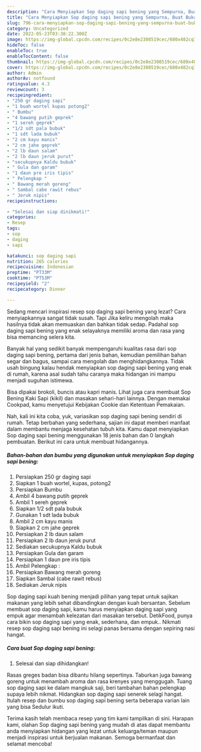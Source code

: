 ```yaml
---
description: "Cara Menyiapkan Sop daging sapi bening yang Sempurna, Buat Buka Puasa Sempurna"
title: "Cara Menyiapkan Sop daging sapi bening yang Sempurna, Buat Buka Puasa Sempurna"
slug: 796-cara-menyiapkan-sop-daging-sapi-bening-yang-sempurna-buat-buka-puasa-sempurna
category: Uncategorized
date: 2022-05-23T03:38:22.300Z
image: https://img-global.cpcdn.com/recipes/0c2e8e2308519cec/680x482cq70/sop-daging-sapi-bening-foto-resep-utama.jpg
hideToc: false
enableToc: true
enableTocContent: false
thumbnail: https://img-global.cpcdn.com/recipes/0c2e8e2308519cec/680x482cq70/sop-daging-sapi-bening-foto-resep-utama.jpg
cover: https://img-global.cpcdn.com/recipes/0c2e8e2308519cec/680x482cq70/sop-daging-sapi-bening-foto-resep-utama.jpg
author: Admin
authorAv: notfound
ratingvalue: 4.3
reviewcount: 3
recipeingredient:
- "250 gr daging sapi"
- "1 buah wortel kupas potong2"
- " Bumbu"
- "4 bawang putih geprek"
- "1 sereh geprek"
- "1/2 sdt pala bubuk"
- "1 sdt lada bubuk"
- "2 cm kayu manis"
- "2 cm jahe geprek"
- "2 lb daun salam"
- "2 lb daun jeruk purut"
- "secukupnya Kaldu bubuk"
- " Gula dan garam"
- "1 daun pre iris tipis"
- " Pelengkap "
- " Bawang merah goreng"
- " Sambal cabe rawit rebus"
- " Jeruk nipis"
recipeinstructions:

- "Selesai dan siap dinikmati!"
categories:
- Resep
tags:
- sop
- daging
- sapi

katakunci: sop daging sapi 
nutrition: 265 calories
recipecuisine: Indonesian
preptime: "PT33M"
cooktime: "PT53M"
recipeyield: "2"
recipecategory: Dinner

---
```



Sedang mencari inspirasi resep sop daging sapi bening yang lezat? Cara menyiapkannya sangat tidak susah. Tapi Jika keliru mengolah maka hasilnya tidak akan memuaskan dan bahkan tidak sedap. Padahal sop daging sapi bening yang enak selayaknya memiliki aroma dan rasa yang bisa memancing selera kita.


Banyak hal yang sedikit banyak mempengaruhi kualitas rasa dari sop daging sapi bening, pertama dari jenis bahan, kemudian pemilihan bahan segar dan bagus, sampai cara mengolah dan menghidangkannya. Tidak usah bingung kalau hendak menyiapkan sop daging sapi bening yang enak di rumah, karena asal sudah tahu caranya maka hidangan ini mampu menjadi suguhan istimewa.

Bisa dipakai brokoli, buncis atau kapri manis. Lihat juga cara membuat Sop Bening Kaki Sapi (kikil) dan masakan sehari-hari lainnya. Dengan memakai Cookpad, kamu menyetujui Kebijakan Cookie dan Ketentuan Pemakaian.


Nah, kali ini kita coba, yuk, variasikan sop daging sapi bening sendiri di rumah. Tetap berbahan yang sederhana, sajian ini dapat memberi manfaat dalam membantu menjaga kesehatan tubuh kita. Kamu dapat menyiapkan Sop daging sapi bening menggunakan 18 jenis bahan dan 0 langkah pembuatan. Berikut ini cara untuk membuat hidangannya.

<!--inarticleads1-->

##### Bahan-bahan dan bumbu yang digunakan untuk menyiapkan Sop daging sapi bening:

1. Persiapkan 250 gr daging sapi
1. Siapkan 1 buah wortel, kupas, potong2
1. Persiapkan  Bumbu
1. Ambil 4 bawang putih geprek
1. Ambil 1 sereh geprek
1. Siapkan 1/2 sdt pala bubuk
1. Gunakan 1 sdt lada bubuk
1. Ambil 2 cm kayu manis
1. Siapkan 2 cm jahe geprek
1. Persiapkan 2 lb daun salam
1. Persiapkan 2 lb daun jeruk purut
1. Sediakan secukupnya Kaldu bubuk
1. Persiapkan  Gula dan garam
1. Persiapkan 1 daun pre iris tipis
1. Ambil  Pelengkap :
1. Persiapkan  Bawang merah goreng
1. Siapkan  Sambal (cabe rawit rebus)
1. Sediakan  Jeruk nipis


Sop daging sapi kuah bening menjadi pilihan yang tepat untuk sajikan makanan yang lebih sehat dibandingkan dengan kuah bersantan. Sebelum membuat sop daging sapi, kamu harus menyiapkan daging sapi yang empuk agar menambah kelezatan dari masakan tersebut. DetikFood, punya cara bikin sop daging sapi yang enak, sederhana, dan empuk.. Nikmati resep sop daging sapi bening ini selagi panas bersama dengan sepiring nasi hangat. 

<!--inarticleads2-->

##### Cara buat Sop daging sapi bening:


1. Selesai dan siap dihidangkan!

Rasas greges badan bisa dibantu hilang sepertinya. Taburkan juga bawang goreng untuk menambah aroma dan rasa krenyes yang menggugah. Tuang sop daging sapi ke dalam mangkuk saji, beri tambahan bahan pelengkap supaya lebih nikmat. Hidangkan sop daging sapi senerek selagi hangat. Itulah resep dan bumbu sop daging sapi bening serta beberapa varian lain yang bisa Sedulur ikuti. 

Terima kasih telah membaca resep yang tim kami tampilkan di sini. Harapan kami, olahan Sop daging sapi bening yang mudah di atas dapat membantu anda menyiapkan hidangan yang lezat untuk keluarga/teman maupun menjadi inspirasi untuk berjualan makanan. Semoga bermanfaat dan selamat mencoba!

